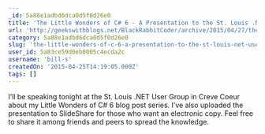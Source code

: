 ```yaml
---
_id: 5a88e1adbd6dca0d5f0d26e0
title: 'The Little Wonders of C# 6 - A Presentation to the St. Louis .NET User Group'
url: 'http://geekswithblogs.net/BlackRabbitCoder/archive/2015/04/27/the-little-wonders-of-c-6---a-presentation-to.aspx'
category: 5a88e1adbd6dca0d5f0d26e0
slug: 'the-little-wonders-of-c-6-a-presentation-to-the-st-louis-net-user-group'
user_id: 5a83ce59d6eb0005c4ecda2c
username: 'bill-s'
createdOn: '2015-04-25T14:19:05.000Z'
tags: []
---
```


I’ll be speaking tonight at the St. Louis .NET User Group in Creve Coeur about my Little Wonders of C# 6 blog post series.
I’ve also uploaded the presentation to SlideShare for those who want an electronic copy.
Feel free to share it among friends and peers to spread the knowledge.
